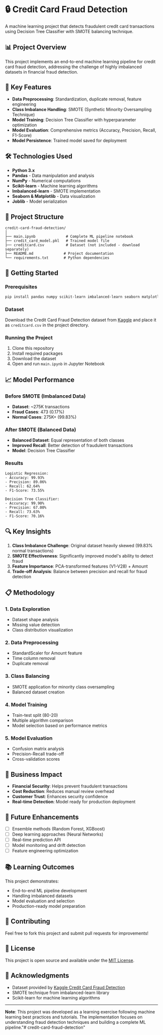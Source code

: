 # 🔒 Credit Card Fraud Detection

A machine learning project that detects fraudulent credit card transactions using Decision Tree Classifier with SMOTE balancing technique.

## 📊 Project Overview

This project implements an end-to-end machine learning pipeline for credit card fraud detection, addressing the challenge of highly imbalanced datasets in financial fraud detection.

## 🎯 Key Features

- **Data Preprocessing**: Standardization, duplicate removal, feature engineering
- **Class Imbalance Handling**: SMOTE (Synthetic Minority Oversampling Technique)
- **Model Training**: Decision Tree Classifier with hyperparameter optimization
- **Model Evaluation**: Comprehensive metrics (Accuracy, Precision, Recall, F1-Score)
- **Model Persistence**: Trained model saved for deployment

## 🛠️ Technologies Used

- **Python 3.x**
- **Pandas** - Data manipulation and analysis
- **NumPy** - Numerical computations
- **Scikit-learn** - Machine learning algorithms
- **Imbalanced-learn** - SMOTE implementation
- **Seaborn & Matplotlib** - Data visualization
- **Joblib** - Model serialization

## 📁 Project Structure

```
credit-card-fraud-detection/
│
├── main.ipynb              # Complete ML pipeline notebook
├── credit_card_model.pkl   # Trained model file
├── creditcard.csv          # Dataset (not included - download separately)
├── README.md              # Project documentation
└── requirements.txt       # Python dependencies
```

## 🚀 Getting Started

### Prerequisites

```bash
pip install pandas numpy scikit-learn imbalanced-learn seaborn matplotlib joblib
```

### Dataset

Download the Credit Card Fraud Detection dataset from [Kaggle](https://www.kaggle.com/mlg-ulb/creditcardfraud) and place it as `creditcard.csv` in the project directory.

### Running the Project

1. Clone this repository
2. Install required packages
3. Download the dataset
4. Open and run `main.ipynb` in Jupyter Notebook

## 📈 Model Performance

### Before SMOTE (Imbalanced Data)
- **Dataset**: ~275K transactions
- **Fraud Cases**: 473 (0.17%)
- **Normal Cases**: 275K+ (99.83%)

### After SMOTE (Balanced Data)
- **Balanced Dataset**: Equal representation of both classes
- **Improved Recall**: Better detection of fraudulent transactions
- **Model**: Decision Tree Classifier

### Results
```
Logistic Regression:
- Accuracy: 99.93%
- Precision: 89.06%
- Recall: 62.64%
- F1-Score: 73.55%

Decision Tree Classifier:
- Accuracy: 99.90%
- Precision: 67.00%
- Recall: 73.63%
- F1-Score: 70.16%
```

## 🔍 Key Insights

1. **Class Imbalance Challenge**: Original dataset heavily skewed (99.83% normal transactions)
2. **SMOTE Effectiveness**: Significantly improved model's ability to detect fraud
3. **Feature Importance**: PCA-transformed features (V1-V28) + Amount
4. **Trade-off Analysis**: Balance between precision and recall for fraud detection

## 📋 Methodology

### 1. Data Exploration
- Dataset shape analysis
- Missing value detection
- Class distribution visualization

### 2. Data Preprocessing
- StandardScaler for Amount feature
- Time column removal
- Duplicate removal

### 3. Class Balancing
- SMOTE application for minority class oversampling
- Balanced dataset creation

### 4. Model Training
- Train-test split (80-20)
- Multiple algorithm comparison
- Model selection based on performance metrics

### 5. Model Evaluation
- Confusion matrix analysis
- Precision-Recall trade-off
- Cross-validation scores

## 🎯 Business Impact

- **Financial Security**: Helps prevent fraudulent transactions
- **Cost Reduction**: Reduces manual review overhead
- **Customer Trust**: Enhances security confidence
- **Real-time Detection**: Model ready for production deployment

## 🔮 Future Enhancements

- [ ] Ensemble methods (Random Forest, XGBoost)
- [ ] Deep learning approaches (Neural Networks)
- [ ] Real-time prediction API
- [ ] Model monitoring and drift detection
- [ ] Feature engineering optimization

## 📚 Learning Outcomes

This project demonstrates:
- End-to-end ML pipeline development
- Handling imbalanced datasets
- Model evaluation and selection
- Production-ready model preparation

## 🤝 Contributing

Feel free to fork this project and submit pull requests for improvements!

## 📄 License

This project is open source and available under the [MIT License](LICENSE).

## 🙏 Acknowledgments

- Dataset provided by [Kaggle Credit Card Fraud Detection](https://www.kaggle.com/mlg-ulb/creditcardfraud)
- SMOTE technique from imbalanced-learn library
- Scikit-learn for machine learning algorithms

---

**Note**: This project was developed as a learning exercise following machine learning best practices and tutorials. The implementation focuses on understanding fraud detection techniques and building a complete ML pipeline."# credit-card-fraud-detection" 
